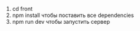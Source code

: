 1. cd front
2. npm install
   чтобы поставить все dependencies
3. npm run dev
   чтобы запустить сервер
